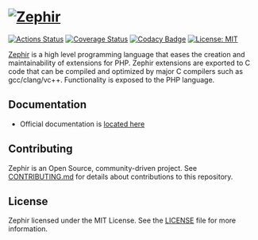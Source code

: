 # [![Zephir][zephir logo]][web site]

[![Actions Status][actions-badge]][actions link]
[![Coverage Status][coverage badge]][coverage link]
[![Codacy Badge][codacy badge]][codacy link]
[![License: MIT][license badge]](./LICENSE)

[Zephir][web site] is a high level programming language that eases the creation and maintainability of extensions for
PHP. Zephir extensions are exported to C code that can be compiled and optimized by major C compilers such as
gcc/clang/vc++. Functionality is exposed to the PHP language.

## Documentation
* Official documentation is [located here][documentation]

## Contributing
Zephir is an Open Source, community-driven project.
See [CONTRIBUTING.md](./CONTRIBUTING.md) for details about contributions to this repository.

## License
Zephir licensed under the MIT License. See the [LICENSE](./LICENSE) file for more information.

[actions link]: https://github.com/zephir-lang/zephirc/actions
[actions-badge]: https://github.com/zephir-lang/zephirc/workflows/build/badge.svg
[coverage badge]: https://codecov.io/gh/zephir-lang/zephirc/branch/master/graph/badge.svg
[coverage link]: https://codecov.io/gh/zephir-lang/zephirc
[codacy badge]: https://api.codacy.com/project/badge/Grade/96eb715c8e1d4dfcb20514cfcdd876ba
[codacy link]:  https://www.codacy.com/manual/klay/zephirc?utm_source=github.com&amp;utm_medium=referral&amp;utm_content=zephir-lang/zephirc&amp;utm_campaign=Badge_Grade
[web site]: https://zephir-lang.com
[documentation]: https://docs.zephir-lang.com
[zephir logo]: https://assets.phalconphp.com/zephir/zephir_logo-105x36.svg
[license badge]: https://img.shields.io/badge/License-MIT-blue.svg
